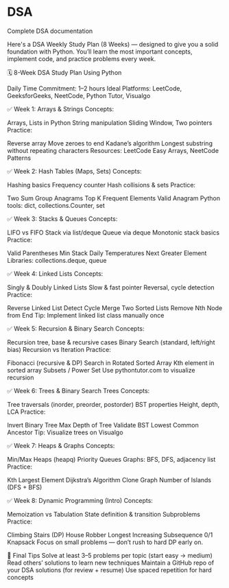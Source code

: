 # DSA
Complete DSA documentation 


Here's a DSA Weekly Study Plan (8 Weeks) — designed to give you a solid foundation with Python. You’ll learn the most important concepts, implement code, and practice problems every week.

🗓️ 8-Week DSA Study Plan Using Python

Daily Time Commitment: 1–2 hours
Ideal Platforms: LeetCode, GeeksforGeeks, NeetCode, Python Tutor, Visualgo

✅ Week 1: Arrays & Strings
Concepts:

Arrays, Lists in Python
String manipulation
Sliding Window, Two pointers
Practice:

Reverse array
Move zeroes to end
Kadane’s algorithm
Longest substring without repeating characters
Resources: LeetCode Easy Arrays, NeetCode Patterns

✅ Week 2: Hash Tables (Maps, Sets)
Concepts:

Hashing basics
Frequency counter
Hash collisions & sets
Practice:

Two Sum
Group Anagrams
Top K Frequent Elements
Valid Anagram
Python tools: dict, collections.Counter, set

✅ Week 3: Stacks & Queues
Concepts:

LIFO vs FIFO
Stack via list/deque
Queue via deque
Monotonic stack basics
Practice:

Valid Parentheses
Min Stack
Daily Temperatures
Next Greater Element
Libraries: collections.deque, queue

✅ Week 4: Linked Lists
Concepts:

Singly & Doubly Linked Lists
Slow & fast pointer
Reversal, cycle detection
Practice:

Reverse Linked List
Detect Cycle
Merge Two Sorted Lists
Remove Nth Node from End
Tip: Implement linked list class manually once

✅ Week 5: Recursion & Binary Search
Concepts:

Recursion tree, base & recursive cases
Binary Search (standard, left/right bias)
Recursion vs Iteration
Practice:

Fibonacci (recursive & DP)
Search in Rotated Sorted Array
Kth element in sorted array
Subsets / Power Set
Use pythontutor.com to visualize recursion

✅ Week 6: Trees & Binary Search Trees
Concepts:

Tree traversals (inorder, preorder, postorder)
BST properties
Height, depth, LCA
Practice:

Invert Binary Tree
Max Depth of Tree
Validate BST
Lowest Common Ancestor
Tip: Visualize trees on Visualgo

✅ Week 7: Heaps & Graphs
Concepts:

Min/Max Heaps (heapq)
Priority Queues
Graphs: BFS, DFS, adjacency list
Practice:

Kth Largest Element
Dijkstra’s Algorithm
Clone Graph
Number of Islands (DFS + BFS)

✅ Week 8: Dynamic Programming (Intro)
Concepts:

Memoization vs Tabulation
State definition & transition
Subproblems
Practice:

Climbing Stairs (DP)
House Robber
Longest Increasing Subsequence
0/1 Knapsack
Focus on small problems — don’t rush to hard DP early on.

🎯 Final Tips
Solve at least 3–5 problems per topic (start easy → medium)
Read others’ solutions to learn new techniques
Maintain a GitHub repo of your DSA solutions (for review + resume)
Use spaced repetition for hard concepts

